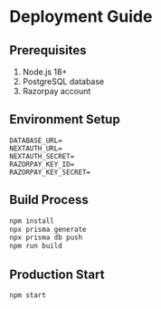 # Deployment Guide

## Prerequisites
1. Node.js 18+
2. PostgreSQL database
3. Razorpay account

## Environment Setup
```env
DATABASE_URL=
NEXTAUTH_URL=
NEXTAUTH_SECRET=
RAZORPAY_KEY_ID=
RAZORPAY_KEY_SECRET=
```

## Build Process
```bash
npm install
npx prisma generate
npx prisma db push
npm run build
```

## Production Start
```bash
npm start
```